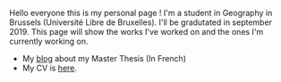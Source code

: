 Hello everyone this is my personal page ! 
I'm a student in Geography in Brussels (Université Libre de Bruxelles).
I'll be gradutated in september 2019.
This page will show the works I've worked on and the ones I'm currently working on.

* My [blog](https://svhooren.github.io/Memoire/) about my Master Thesis (In French)
* My CV is [here](https://svhooren.github.io/CV-2019/).
